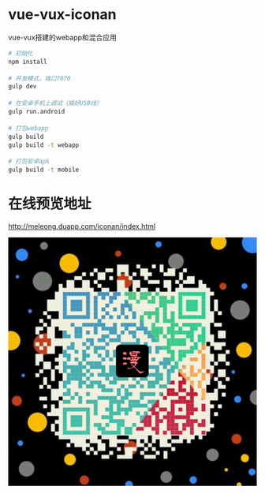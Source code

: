 # vue-vux-iconan
vue-vux搭建的webapp和混合应用

``` bash
# 初始化
npm install

# 开发模式，端口7070
gulp dev

# 在安卓手机上调试（插好USB线）
gulp run.android

# 打包webapp
gulp build
gulp build -t webapp

# 打包安卓apk
gulp build -t mobile
```

# 在线预览地址
http://meleong.duapp.com/iconan/index.html
  
![iconan在线预览二维码](https://github.com/shamoyuu/picture/blob/master/iconan.jpg)
